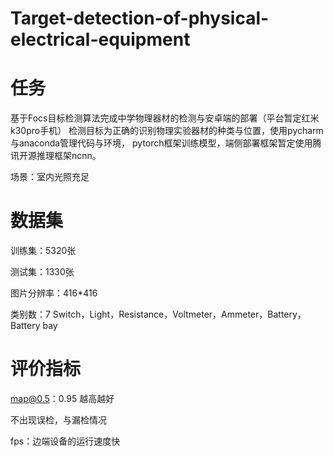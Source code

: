 # Target-detection-of-physical-electrical-equipment
任务
==
基于Focs目标检测算法完成中学物理器材的检测与安卓端的部署（平台暂定红米k30pro手机）
检测目标为正确的识别物理实验器材的种类与位置，使用pycharm与anaconda管理代码与环境，
pytorch框架训练模型，端侧部署框架暂定使用腾讯开源推理框架ncnn。

场景：室内光照充足

数据集
==

训练集：5320张

测试集：1330张

图片分辨率：416*416

类别数：7 Switch，Light，Resistance，Voltmeter，Ammeter，Battery，Battery bay

评价指标
==
map@0.5：0.95 越高越好

不出现误检，与漏检情况

fps：边端设备的运行速度快


 

